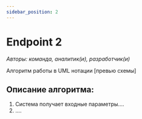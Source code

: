 ```yaml
---
sidebar_position: 2
---
```


# Endpoint 2

*Авторы: команда, аналитик(и), разработчик(и)*

Алгоритм работы в UML нотации
[превью схемы]

## Описание алгоритма:
1. Система получает входные параметры....
2. ....